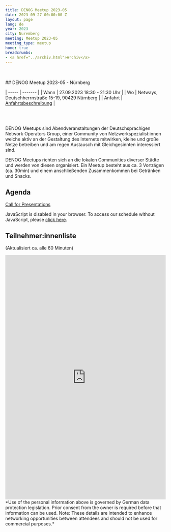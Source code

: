 ```yaml
---
title: DENOG Meetup 2023-05
date: 2023-09-27 00:00:00 Z
layout: page
lang: de
year: 2023
city: Nuremberg
meeting: Meetup 2023-05
meeting_type: meetup
home: true
breadcrumbs:
- <a href="../archiv.html">Archiv</a>
---
```


<br />
<br />
## DENOG Meetup 2023-05 - Nürnberg<br>

| ----- | ------- |
| Wann  | 27.09.2023 18:30 - 21:30 Uhr |
| Wo    | Netways, Deutschherrnstraße 15-19, 90429 Nürnberg |
| Anfahrt | <a href="/images/meetups/Anfahrt-Kesselhaus.pdf">Anfahrtsbeschreibung</a> |

<br />
<br />

DENOG Meetups sind Abendveranstaltungen der Deutschsprachigen Network Operators Group, einer Community von Netzwerkspezialist:innen welche aktiv an der Gestaltung des Internets mitwirken, kleine und große Netze betreiben und am regen Austausch mit Gleichgesinnten interessiert sind.

DENOG Meetups richten sich an die lokalen Communities diverser Städte und werden von diesen organisiert. Ein Meetup besteht aus ca. 3 Vorträgen (ca. 30min) und einem anschließenden Zusammenkommen bei Getränken und Snacks. 


## Agenda

[Call for Presentations](https://pretalx.com/denog-meetup-2023-05/cfp)

<pretalx-schedule event-url="https://pretalx.com/denog-meetup-2023-05/" locale="de" format="grid" style="--pretalx-clr-primary: #3aa57c"></pretalx-schedule>
<noscript>
   <div class="pretalx-widget">
        <div class="pretalx-widget-info-message">
            JavaScript is disabled in your browser. To access our schedule without JavaScript,
            please <a target="_blank" href="https://pretalx.com/denog-meetup-2023-05/schedule/">click here</a>.
        </div>
    </div>
</noscript>

## Teilnehmer:innenliste
(Aktualisiert ca. alle 60 Minuten)<br>
<iframe src="https://www.denog.de/pretix-attendeelist/meetup2023_05/" width="100%" height="768" frameborder="0" scrolling="yes" marginheight="0" marginwidth="0" name="Attendeelist" title="DENOG Meetup 2023-05 Attendees">
</iframe>
<br>
*Use of the personal information above is governed by German data protection legislation. Prior consent from the owner is required before that information can be used. Note: These details are intended to enhance networking opportunities between attendees and should not be used for commercial purposes.*

